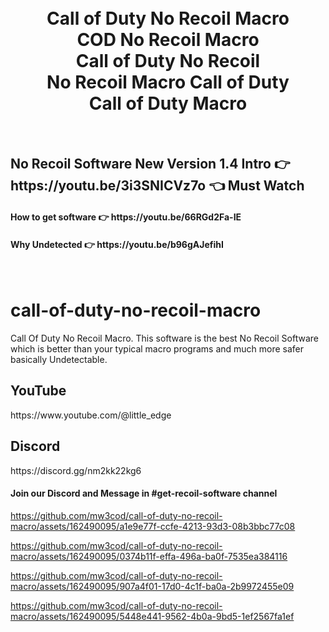 
<h1 align="center">
  <br>
  Call of Duty No Recoil Macro
  <br>
  COD No Recoil Macro
  <br>
  Call of Duty No Recoil
  <br>
  No Recoil Macro Call of Duty
  <br>
  Call of Duty Macro
</h1>

<br>
<h2>No Recoil Software New Version 1.4 Intro  👉 https://youtu.be/3i3SNICVz7o 👈 Must Watch</h2>
<h4>How to get software 👉 https://youtu.be/66RGd2Fa-IE </h4>
<h4>Why Undetected 👉 https://youtu.be/b96gAJefihI </h4>
<br>

# call-of-duty-no-recoil-macro
Call Of Duty No Recoil Macro. This software is the best No Recoil Software which is better than your typical macro programs and much more safer basically Undetectable.

<h2>YouTube</h2>
https://www.youtube.com/@little_edge
<br>
<h2>Discord</h2>
https://discord.gg/nm2kk22kg6
<h4>Join our Discord and Message in #get-recoil-software channel</h4>




https://github.com/mw3cod/call-of-duty-no-recoil-macro/assets/162490095/a1e9e77f-ccfe-4213-93d3-08b3bbc77c08

https://github.com/mw3cod/call-of-duty-no-recoil-macro/assets/162490095/0374b11f-effa-496a-ba0f-7535ea384116

https://github.com/mw3cod/call-of-duty-no-recoil-macro/assets/162490095/907a4f01-17d0-4c1f-ba0a-2b9972455e09

https://github.com/mw3cod/call-of-duty-no-recoil-macro/assets/162490095/5448e441-9562-4b0a-9bd5-1ef2567fa1ef
























